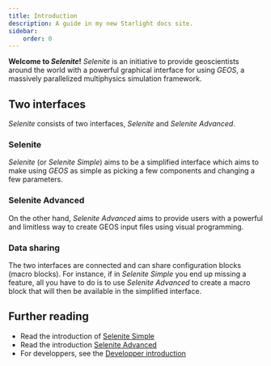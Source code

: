 ```yaml
---
title: Introduction 
description: A guide in my new Starlight docs site.
sidebar:
    order: 0
---
```


**Welcome to _Selenite_!** _Selenite_ is an initiative to provide geoscientists around the world with a powerful graphical interface for using _GEOS_, a massively parallelized multiphysics simulation framework.

## Two interfaces
_Selenite_ consists of two interfaces, _Selenite_ and _Selenite Advanced_.

### Selenite
_Selenite_ (or _Selenite Simple_) aims to be a simplified interface which aims to make using _GEOS_ as simple as picking a few components and changing a few parameters.

### Selenite Advanced
On the other hand, _Selenite Advanced_ aims to provide users with a powerful and limitless way to create GEOS input files using visual programming. 

### Data sharing
The two interfaces are connected and can share configuration blocks (macro blocks). For instance, if in _Selenite Simple_ you end up missing a feature, all you have to do is to use _Selenite Advanced_ to create a macro block that will then be available in the simplified interface.

## Further reading
- Read the introduction of [Selenite Simple](https://selenite-geos.github.io/docs/simplified-interface/introduction/)
- Read the introduction [Selenite Advanced](https://selenite-geos.github.io/docs/advanced-interface/introduction/)
- For developpers, see the [Developper introduction](https://selenite-geos.github.io/docs/developper/introduction/)
